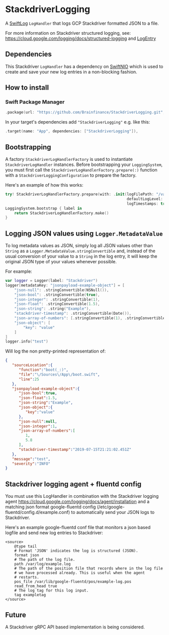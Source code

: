 # StackdriverLogging
A [SwiftLog](https://github.com/apple/swift-log)  `LogHandler` that logs GCP Stackdriver formatted JSON to a file.

For more information on Stackdriver structured logging, see: https://cloud.google.com/logging/docs/structured-logging and [LogEntry](https://cloud.google.com/logging/docs/reference/v2/rest/v2/LogEntry)

## Dependencies 
This Stackdriver `LogHandler` has a dependency on [SwiftNIO](https://github.com/apple/swift-nio) which is used to create and save your new log entries in a non-blocking fashion. 

## How to install

### Swift Package Manager

```swift
.package(url: "https://github.com/Brainfinance/StackdriverLogging.git", from:"2.0.0")
```
In your target's dependencies add `"StackdriverLogging"` e.g. like this:
```swift
.target(name: "App", dependencies: ["StackdriverLogging"]),
```

## Bootstrapping 
A factory `StackdriverLogHandlerFactory` is used to instantiate `StackdriverLogHandler` instances. Before bootstrapping your `LoggingSystem`, you must first call the  `StackdriverLogHandlerFactory.prepare(:)` function with a `StackdriverLoggingConfiguration` to prepare the factory.

Here's an example of how this works:

```Swift
try! StackdriverLogHandlerFactory.prepare(with: .init(logFilePath: "/var/log/my-app.log", 
                                                      defaultLogLevel: .debug,
                                                      logTimestamps: true))
LoggingSystem.bootstrap { label in
    return StackdriverLogHandlerFactory.make()
}

```
## Logging JSON values using `Logger.MetadataValue`
To log metadata values as JSON, simply log all JSON values other than `String` as a `Logger.MetadataValue.stringConvertible` and, instead of the usual conversion of your value to a `String` in the log entry, it will keep the original JSON type of your values whenever possible.

For example:
```Swift
var logger = Logger(label: "Stackdriver")
logger[metadataKey: "jsonpayload-example-object"] = [
    "json-null": .stringConvertible(NSNull()),
    "json-bool": .stringConvertible(true),
    "json-integer": .stringConvertible(1),
    "json-float": .stringConvertible(1.5),
    "json-string": .string("Example"),
    "stackdriver-timestamp": .stringConvertible(Date()),
    "json-array-of-numbers": [.stringConvertible(1), .stringConvertible(5.8)],
    "json-object": [
        "key": "value"
    ]
]
logger.info("test")
```
Will log the non pretty-printed representation of:
```json
{  
   "sourceLocation":{  
      "function":"boot(_:)",
      "file":"\/Sources\/App\/boot.swift",
      "line":25
   },
   "jsonpayload-example-object":{  
      "json-bool":true,
      "json-float":1.5,
      "json-string":"Example",
      "json-object":{  
         "key":"value"
      },
      "json-null":null,
      "json-integer":1,
      "json-array-of-numbers":[  
         1,
         5.8
      ],
      "stackdriver-timestamp":"2019-07-15T21:21:02.451Z"
   },
   "message":"test",
   "severity":"INFO"
}
```

## Stackdriver logging agent + fluentd config 
You must use this LogHandler in combination with the Stackdriver logging agent https://cloud.google.com/logging/docs/agent/installation and a matching json format
google-fluentd config (/etc/google-fluentd/config.d/example.conf) to automatically send your JSON logs to Stackdriver. 

Here's an example google-fluentd conf file that monitors a json based logfile and send new log entries to Stackdriver:
```
<source>
    @type tail
    # Format 'JSON' indicates the log is structured (JSON).
    format json
    # The path of the log file.
    path /var/log/example.log
    # The path of the position file that records where in the log file
    # we have processed already. This is useful when the agent
    # restarts.
    pos_file /var/lib/google-fluentd/pos/example-log.pos
    read_from_head true
    # The log tag for this log input.
    tag exampletag
</source>
```

## Future
A Stackdriver gRPC API based implementation is being considered. 
